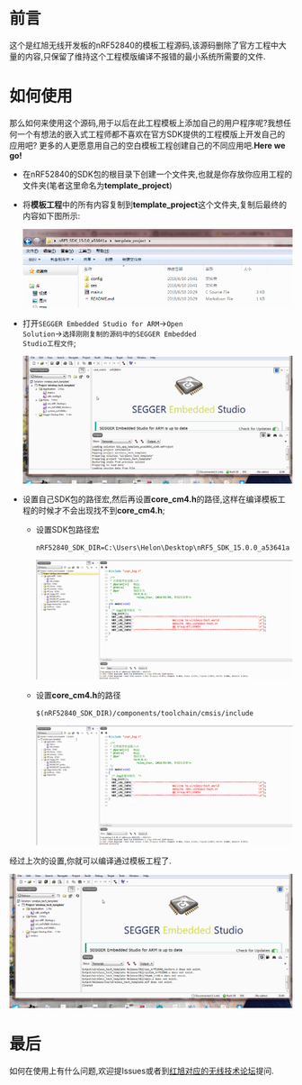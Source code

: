 # 前言
这个是红旭无线开发板的nRF52840的模板工程源码,该源码删除了官方工程中大量的内容,只保留了维持这个工程模版编译不报错的最小系统所需要的文件.

# 如何使用
那么如何来使用这个源码,用于以后在此工程模板上添加自己的用户程序呢?我想任何一个有想法的嵌入式工程师都不喜欢在官方SDK提供的工程模版上开发自己的应用吧?
更多的人更愿意用自己的空白模板工程创建自己的不同应用吧.**Here we go!**
- 在nRF52840的SDK包的根目录下创建一个文件夹,也就是你存放你应用工程的文件夹(笔者这里命名为**template_project**)
- 将**模板工程**中的所有内容复制到**template_project**这个文件夹,复制后最终的内容如下图所示:

  ![最终的内容](https://raw.githubusercontent.com/xiaolongba/picture/master/%E6%9C%80%E7%BB%88%E7%9A%84%E5%86%85%E5%AE%B9.png)

- 打开<code>SEGGER Embedded Studio for ARM</code>-><code>Open Solution</code>-><code>选择刚刚复制的源码中的SEGGER Embedded Studio工程文件</code>;

  ![打开刚复制的工程文件](https://raw.githubusercontent.com/xiaolongba/picture/master/%E6%89%93%E5%BC%80%E6%96%B0%E5%BB%BA%E7%9A%84%E5%B7%A5%E7%A8%8B.gif)

- 设置自己SDK包的路径宏,然后再设置**core_cm4.h**的路径,这样在编译模板工程的时候才不会出现找不到**core_cm4.h**;

  - 设置SDK包路径宏
    ```
    nRF52840_SDK_DIR=C:\Users\Helon\Desktop\nRF5_SDK_15.0.0_a53641a
    ```
    ![添加sdk路径宏](https://raw.githubusercontent.com/xiaolongba/picture/master/%E6%B7%BB%E5%8A%A0%E8%B7%AF%E5%BE%84%E5%AE%8F.gif)

  - 设置**core_cm4.h**的路径
    ```
    $(nRF52840_SDK_DIR)/components/toolchain/cmsis/include
    ```
    ![添加头文件路径](https://raw.githubusercontent.com/xiaolongba/picture/master/%E6%B7%BB%E5%8A%A0%E5%A4%B4%E6%96%87%E4%BB%B6%E8%B7%AF%E5%BE%84.gif)

经过上次的设置,你就可以编译通过模板工程了.

![编译模板工程](https://raw.githubusercontent.com/xiaolongba/picture/master/%E7%BC%96%E8%AF%91%E6%A8%A1%E6%9D%BF%E5%B7%A5%E7%A8%8B.gif)

# 最后
如何在使用上有什么问题,欢迎提Issues或者到[红旭对应的无线技术论坛](http://bbs.wireless-tech.cn/forum.php)提问.
